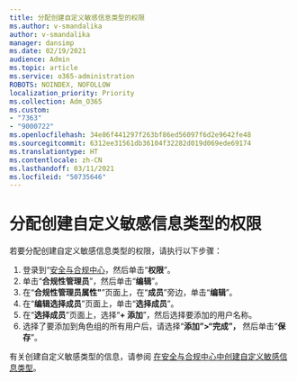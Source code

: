```yaml
---
title: 分配创建自定义敏感信息类型的权限
ms.author: v-smandalika
author: v-smandalika
manager: dansimp
ms.date: 02/19/2021
audience: Admin
ms.topic: article
ms.service: o365-administration
ROBOTS: NOINDEX, NOFOLLOW
localization_priority: Priority
ms.collection: Adm_O365
ms.custom:
- "7363"
- "9000722"
ms.openlocfilehash: 34e86f441297f263bf86ed56097f6d2e9642fe48
ms.sourcegitcommit: 6312ee31561db36104f32282d019d069ede69174
ms.translationtype: HT
ms.contentlocale: zh-CN
ms.lasthandoff: 03/11/2021
ms.locfileid: "50735646"
---
```

# <a name="assign-permissions-for-custom-sensitive-information-type-creation"></a>分配创建自定义敏感信息类型的权限

若要分配创建自定义敏感信息类型的权限，请执行以下步骤：

1. 登录到“[安全与合规中心](https://sip.protection.office.com/)，然后单击“**权限**”。
2. 单击“**合规性管理员**”，然后单击“**编辑**”。
3. 在“**合规性管理员属性"**”页面上，在“**成员**”旁边，单击“**编辑**”。
4. 在“**编辑选择成员**”页面上，单击“**选择成员**”。
5. 在“**选择成员**”页面上，选择“**+ 添加**”，然后选择要添加的用户名称。
6. 选择了要添加到角色组的所有用户后，请选择“**添加”>“完成”，** 然后单击“**保存**”。

有关创建自定义敏感类型的信息，请参阅 [在安全与合规中心中创建自定义敏感信息类型](https://docs.microsoft.com/microsoft-365/compliance/create-a-custom-sensitive-information-type)。
